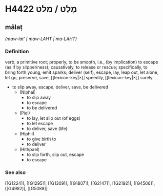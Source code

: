 # H4422 מָלַט / מלט

## mâlaṭ

_(maw-lat' | maw-LAHT | ma-LAHT)_

### Definition

verb; a primitive root; properly, to be smooth, i.e., (by implication) to escape (as if by slipperiness); causatively, to release or rescue; specifically, to bring forth young, emit sparks; deliver (self), escape, lay, leap out, let alone, let go, preserve, save, [[lexicon-key|×]] speedily, [[lexicon-key|×]] surely.

- to slip away, escape, deliver, save, be delivered
    - (Niphal)
        - to slip away
        - to escape
        - to be delivered
    - (Piel)
        - to lay, let slip out (of eggs)
        - to let escape
        - to deliver, save (life)
    - (Hiphil)
        - to give birth to
        - to deliver
    - (Hithpael)
        - to slip forth, slip out, escape
        - to escape
### See also

[[G1224]], [[G1295]], [[G1309]], [[G1807]], [[G2147]], [[G2192]], [[G4506]], [[G4982]], [[G5088]]

